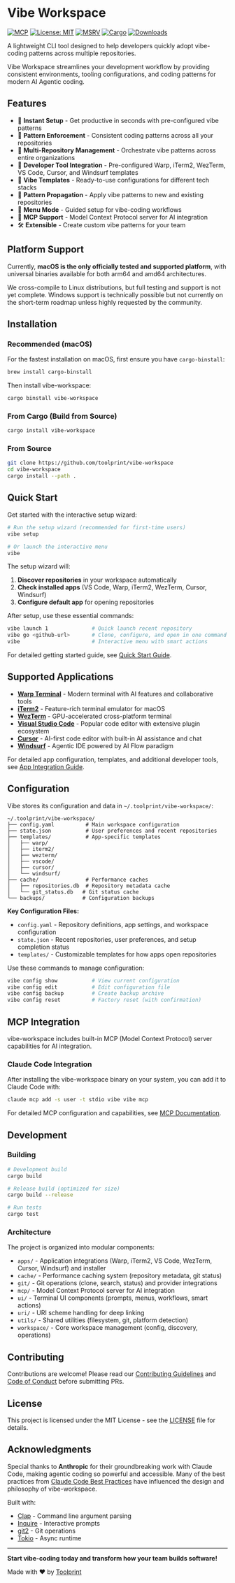 # Vibe Workspace

[![MCP](https://badge.mcpx.dev?type=server&features=resources,tools)](https://modelcontextprotocol.io/)
[![License: MIT](https://img.shields.io/badge/License-MIT-yellow.svg)](https://opensource.org/licenses/MIT)
[![MSRV](https://img.shields.io/badge/rust-1.88.0%2B-orange.svg)](https://forge.rust-lang.org/releases.html)
[![Cargo](https://img.shields.io/crates/v/vibe-workspace.svg)](https://crates.io/crates/vibe-workspace)
[![Downloads](https://img.shields.io/crates/d/vibe-workspace.svg)](https://crates.io/crates/vibe-workspace)

A lightweight CLI tool designed to help developers quickly adopt vibe-coding patterns across multiple repositories.

Vibe Workspace streamlines your development workflow by providing consistent environments, tooling configurations, and coding patterns for modern AI Agentic coding.

## Features

- 🚀 **Instant Setup** - Get productive in seconds with pre-configured vibe patterns
- 🎯 **Pattern Enforcement** - Consistent coding patterns across all your repositories
- 📁 **Multi-Repository Management** - Orchestrate vibe patterns across entire organizations
- 🔧 **Developer Tool Integration** - Pre-configured Warp, iTerm2, WezTerm, VS Code, Cursor, and Windsurf templates
- 🎨 **Vibe Templates** - Ready-to-use configurations for different tech stacks
- 🔄 **Pattern Propagation** - Apply vibe patterns to new and existing repositories
- 📱 **Menu Mode** - Guided setup for vibe-coding workflows
- 🤖 **MCP Support** - Model Context Protocol server for AI integration
- 🛠️ **Extensible** - Create custom vibe patterns for your team

## Platform Support

Currently, **macOS is the only officially tested and supported platform**, with universal binaries available for both arm64 and amd64 architectures. 

We cross-compile to Linux distributions, but full testing and support is not yet complete. Windows support is technically possible but not currently on the short-term roadmap unless highly requested by the community.

## Installation

### Recommended (macOS)

For the fastest installation on macOS, first ensure you have `cargo-binstall`:

```bash
brew install cargo-binstall
```

Then install vibe-workspace:

```bash
cargo binstall vibe-workspace
```

### From Cargo (Build from Source)

```bash
cargo install vibe-workspace
```

### From Source

```bash
git clone https://github.com/toolprint/vibe-workspace
cd vibe-workspace
cargo install --path .
```

## Quick Start

Get started with the interactive setup wizard:

```bash
# Run the setup wizard (recommended for first-time users)
vibe setup

# Or launch the interactive menu
vibe
```

The setup wizard will:
1. **Discover repositories** in your workspace automatically
2. **Check installed apps** (VS Code, Warp, iTerm2, WezTerm, Cursor, Windsurf)
3. **Configure default app** for opening repositories

After setup, use these essential commands:
```bash
vibe launch 1              # Quick launch recent repository
vibe go <github-url>       # Clone, configure, and open in one command
vibe                       # Interactive menu with smart actions
```

For detailed getting started guide, see [Quick Start Guide](docs/QUICK_START.md).

## Supported Applications

- **[Warp Terminal](https://www.warp.dev/)** - Modern terminal with AI features and collaborative tools
- **[iTerm2](https://iterm2.com/)** - Feature-rich terminal emulator for macOS
- **[WezTerm](https://wezfurlong.org/wezterm/)** - GPU-accelerated cross-platform terminal
- **[Visual Studio Code](https://code.visualstudio.com/)** - Popular code editor with extensive plugin ecosystem
- **[Cursor](https://cursor.sh/)** - AI-first code editor with built-in AI assistance and chat
- **[Windsurf](https://codeium.com/windsurf)** - Agentic IDE powered by AI Flow paradigm

For detailed app configuration, templates, and additional developer tools, see [App Integration Guide](docs/APPS.md).

## Configuration

Vibe stores its configuration and data in `~/.toolprint/vibe-workspace/`:

```
~/.toolprint/vibe-workspace/
├── config.yaml          # Main workspace configuration
├── state.json           # User preferences and recent repositories
├── templates/           # App-specific templates
│   ├── warp/
│   ├── iterm2/
│   ├── wezterm/
│   ├── vscode/
│   ├── cursor/
│   └── windsurf/
├── cache/               # Performance caches
│   ├── repositories.db  # Repository metadata cache
│   └── git_status.db   # Git status cache
└── backups/            # Configuration backups
```

**Key Configuration Files:**
- `config.yaml` - Repository definitions, app settings, and workspace configuration
- `state.json` - Recent repositories, user preferences, and setup completion status
- `templates/` - Customizable templates for how apps open repositories

Use these commands to manage configuration:
```bash
vibe config show           # View current configuration
vibe config edit           # Edit configuration file
vibe config backup         # Create backup archive
vibe config reset          # Factory reset (with confirmation)
```

## MCP Integration

vibe-workspace includes built-in MCP (Model Context Protocol) server capabilities for AI integration.

### Claude Code Integration

After installing the vibe-workspace binary on your system, you can add it to Claude Code with:

```bash
claude mcp add -s user -t stdio vibe vibe mcp
```

For detailed MCP configuration and capabilities, see [MCP Documentation](docs/MCP.md).

## Development

### Building

```bash
# Development build
cargo build

# Release build (optimized for size)
cargo build --release

# Run tests
cargo test
```

### Architecture

The project is organized into modular components:

- `apps/` - Application integrations (Warp, iTerm2, VS Code, WezTerm, Cursor, Windsurf) and installer
- `cache/` - Performance caching system (repository metadata, git status)
- `git/` - Git operations (clone, search, status) and provider integrations
- `mcp/` - Model Context Protocol server for AI integration
- `ui/` - Terminal UI components (prompts, menus, workflows, smart actions)
- `uri/` - URI scheme handling for deep linking
- `utils/` - Shared utilities (filesystem, git, platform detection)
- `workspace/` - Core workspace management (config, discovery, operations)

## Contributing

Contributions are welcome! Please read our [Contributing Guidelines](CONTRIBUTING.md) and [Code of Conduct](CODE_OF_CONDUCT.md) before submitting PRs.

## License

This project is licensed under the MIT License - see the [LICENSE](LICENSE) file for details.

## Acknowledgments

Special thanks to **Anthropic** for their groundbreaking work with Claude Code, making agentic coding so powerful and accessible. Many of the best practices from [Claude Code Best Practices](https://www.anthropic.com/engineering/claude-code-best-practices) have influenced the design and philosophy of vibe-workspace.

Built with:

- [Clap](https://github.com/clap-rs/clap) - Command line argument parsing
- [Inquire](https://github.com/mikaelmello/inquire) - Interactive prompts
- [git2](https://github.com/rust-lang/git2-rs) - Git operations
- [Tokio](https://tokio.rs/) - Async runtime

---

**Start vibe-coding today and transform how your team builds software!**

Made with ❤️ by [Toolprint](https://www.toolprint.ai/)